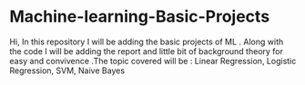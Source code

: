 # Machine-learning-Basic-Projects
Hi, In this repository I will be adding the basic projects of ML . Along  with the code I will be adding the report and little bit of background theory  for easy and convivence .The topic covered will be : Linear Regression, Logistic Regression, SVM, Naive Bayes
